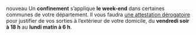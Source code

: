 <div class="conseil conseil-orange">

<span class="nouveau">nouveau</span> Un **confinement** s’applique **le week-end** dans certaines communes de votre département. Il vous faudra [une attestation dérogatoire](https://media.interieur.gouv.fr/deplacement-covid-19/) pour justifier de vos sorties à l’extérieur de votre domicile, du **vendredi soir à 18 h** au **lundi matin à 6 h**.

</div>
